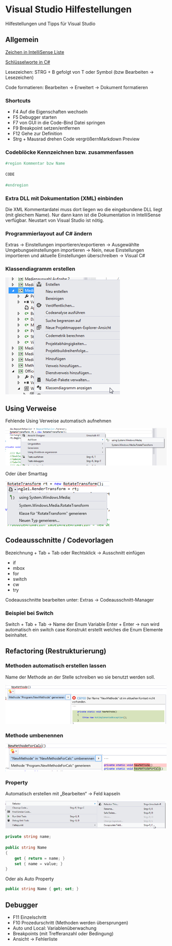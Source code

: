 # Visual Studio Hilfestellungen

Hilfestellungen und Tipps für Visual Studio


<!-- .slide: class="left" -->
## Allgemein

[Zeichen in IntelliSense Liste](https://msdn.microsoft.com/de-de/library/y47ychfe.aspx)

[Schlüsselworte in C#](https://docs.microsoft.com/de-de/dotnet/csharp/language-reference/keywords/)

Lesezeichen: STRG + B gefolgt von T oder Symbol (bzw Bearbeiten &rarr; Lesezeichen)

Code formatieren: Bearbeiten &rarr; Erweitert &rarr; Dokument formatieren


<!-- .slide: class="left" -->
### Shortcuts

* F4 Auf die Eigenschaften wechseln
* F5 Debugger starten
* F7 von GUI in die Code-Bind Datei springen
* F9 Breakpoint setzen/entfernen
* F12 Gehe zur Definition
* Strg + Mausrad drehen Code vergrößernMarkdown Preview


<!-- .slide: class="left" -->
### Codeblöcke Kennzeichnen bzw. zusammenfassen

```csharp
#region Kommentar bzw Name

CODE

#endregion
```


<!-- .slide: class="left" -->
### Extra DLL mit Dokumentation (XML) einbinden 

Die XML Kommentardatei muss dort liegen wo die eingebundene DLL liegt (mit gleichem Name). Nur dann kann ist die Dokumentation in IntelliSense verfügbar. Neustart von Visual Studio ist nötig.


<!-- .slide: class="left" -->
### Programmierlayout auf C# ändern
Extras &rarr; Einstellungen importieren/exportieren &rarr; Ausgewählte Umgebungseinstellungen importieren &rarr; Nein, neue Einstellungen importieren und aktuelle Einstellungen überschreiben &rarr; Visual C#


<!-- .slide: class="left" -->
### Klassendiagramm erstellen

![Klassendiagramm](images/KlassendiagrammErstellen.png)


<!-- .slide: class="left" -->
## Using Verweise

Fehlende Using Verweise automatisch aufnehmen

![Using](images/using.png)

Oder über Smarttag

![Using](images/using2.png)


<!-- .slide: class="left" -->
## Codeausschnitte / Codevorlagen
Bezeichnung + Tab + Tab oder Rechtsklick &rarr; Ausschnitt einfügen
* if
* mbox
* for
* switch
* cw
* try

Codeausschnitte bearbeiten unter: Extras &rarr; Codeausschnitt-Manager

### Beispiel bei Switch
Switch + Tab + Tab &rarr; Name der Enum Variable Enter + Enter &rarr; nun wird automatisch ein switch case Konstrukt erstellt welches die Enum Elemente beinhaltet.


<!-- .slide: class="left" -->
## Refactoring (Restrukturierung)

### Methoden automatisch erstellen lassen

Name der Methode an der Stelle schreiben wo sie benutzt werden soll.

![MethodeErstellen](images\MethodeErstellen.png)


<!-- .slide: class="left" -->
### Methode umbenennen

![MethodenUmbenennen](images\MethodenUmbenennen.png)


<!-- .slide: class="left" -->
### Property

Automatisch erstellen mit „Bearbeiten“ &rarr; Feld kapseln

![PropertyErstellen](images\PropertyErstellen.png)

```csharp
private string name;

public string Name
{
    get { return = name; }
    set { name = value; }
}
```

Oder als Auto Property

```csharp
public string Name { get; set; }
```


<!-- .slide: class="left" -->
## Debugger

* F11 Einzelschritt  
* F10 Prozedurschritt (Methoden werden übersprungen)
* Auto und Local: Variablenüberwachung
* Breakpoints (mit Trefferanzahl oder Bedingung)
* Ansicht &rarr; Fehlerliste
